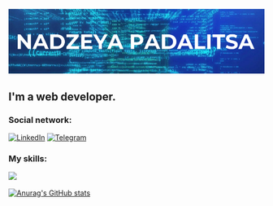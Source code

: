 ![Header](https://github.com/NadzeyaPadalitsa/NadzeyaPadalitsa/blob/main/assets/nadzeya-padalitsa.png)

## I'm a web developer.


### Social network:

[![LinkedIn](https://img.shields.io/badge/-LinkedIn-090909?style=for-the-badge&logo=linkedin&logoColor=27A0D9)](https://t.me/nadya31121990)
[![Telegram](https://img.shields.io/badge/-Telegram-090909?style=for-the-badge&logo=telegram&logoColor=27A0D9)](https://www.linkedin.com/in/Nadzeya-Padalitsa/)

### My skills:

<img src="https://img.shields.io/badge/HTML-001a47?style=for-the-badge&logo=html5&logoColor=ffffff"/>

 [![Anurag's GitHub stats](https://github-readme-stats.vercel.app/api?username=NadzeyaPadalitsa&theme=transparent&show_icons=true)](https://github.com/anuraghazra/github-readme-stats)



